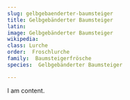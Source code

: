 ```yaml
---
slug: gelbgebaenderter-baumsteiger
title: Gelbgebänderter Baumsteiger
latin:
image: Gelbgebänderter Baumsteiger
wikipedia: 
class: Lurche
order:  Froschlurche
family:  Baumsteigerfrösche
species:  Gelbgebänderter Baumsteiger

---
```


I am content.
